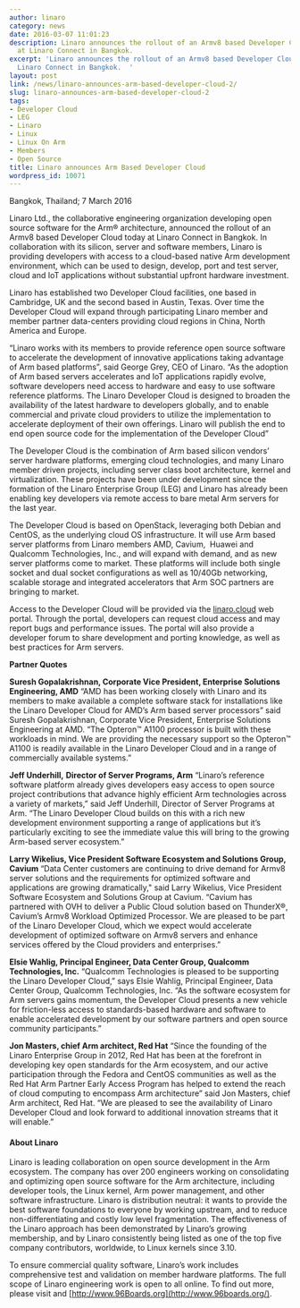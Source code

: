 ```yaml
---
author: linaro
category: news
date: 2016-03-07 11:01:23
description: Linaro announces the rollout of an Armv8 based Developer Cloud today
  at Linaro Connect in Bangkok.
excerpt: 'Linaro announces the rollout of an Armv8 based Developer Cloud today at
  Linaro Connect in Bangkok.  '
layout: post
link: /news/linaro-announces-arm-based-developer-cloud-2/
slug: linaro-announces-arm-based-developer-cloud-2
tags:
- Developer Cloud
- LEG
- Linaro
- Linux
- Linux On Arm
- Members
- Open Source
title: Linaro announces Arm Based Developer Cloud
wordpress_id: 10071
---
```


Bangkok, Thailand; 7 March 2016

Linaro Ltd., the collaborative engineering organization developing open source software for the Arm® architecture, announced the rollout of an Armv8 based Developer Cloud today at Linaro Connect in Bangkok. In collaboration with its silicon, server and software members, Linaro is providing developers with access to a cloud-based native Arm development environment, which can be used to design, develop, port and test server, cloud and IoT applications without substantial upfront hardware investment.

Linaro has established two Developer Cloud facilities, one based in Cambridge, UK and the second based in Austin, Texas. Over time the Developer Cloud will expand through participating Linaro member and member partner data-centers providing cloud regions in China, North America and Europe.

“Linaro works with its members to provide reference open source software to accelerate the development of innovative applications taking advantage of Arm based platforms”, said George Grey, CEO of Linaro. “As the adoption of Arm based servers accelerates and IoT applications rapidly evolve, software developers need access to hardware and easy to use software reference platforms. The Linaro Developer Cloud is designed to broaden the availability of the latest hardware to developers globally, and to enable commercial and private cloud providers to utilize the implementation to accelerate deployment of their own offerings. Linaro will publish the end to end open source code for the implementation of the Developer Cloud”

The Developer Cloud is the combination of Arm based silicon vendors’ server hardware platforms, emerging cloud technologies, and many Linaro member driven projects, including server class boot architecture, kernel and virtualization. These projects have been under development since the formation of the Linaro Enterprise Group (LEG) and Linaro has already been enabling key developers via remote access to bare metal Arm servers for the last year.

The Developer Cloud is based on OpenStack, leveraging both Debian and CentOS, as the underlying cloud OS infrastructure. It will use Arm based server platforms from Linaro members AMD, Cavium,  Huawei and Qualcomm Technologies, Inc., and will expand with demand, and as new server platforms come to market. These platforms will include both single socket and dual socket configurations as well as 10/40Gb networking, scalable storage and integrated accelerators that Arm SOC partners are bringing to market.

Access to the Developer Cloud will be provided via the [linaro.cloud](http://linaro.cloud/) web portal. Through the portal, developers can request cloud access and may report bugs and performance issues. The portal will also provide a developer forum to share development and porting knowledge, as well as best practices for Arm servers.

**Partner Quotes**

**Suresh Gopalakrishnan, Corporate Vice President, Enterprise Solutions Engineering, AMD**
“AMD has been working closely with Linaro and its members to make available a complete software stack for installations like the Linaro Developer Cloud for AMD’s Arm based server processors” said Suresh Gopalakrishnan, Corporate Vice President, Enterprise Solutions Engineering at AMD. “The Opteron™ A1100 processor is built with these workloads in mind. We are providing the necessary support so the Opteron™ A1100 is readily available in the Linaro Developer Cloud and in a range of commercially available systems.”

**Jeff Underhill,** **Director of Server Programs, Arm**
“Linaro’s reference software platform already gives developers easy access to open source project contributions that advance highly efficient Arm technologies across a variety of markets,” said Jeff Underhill, Director of Server Programs at Arm. “The Linaro Developer Cloud builds on this with a rich new development environment supporting a range of applications but it’s particularly exciting to see the immediate value this will bring to the growing Arm-based server ecosystem.”

**Larry Wikelius, Vice President Software Ecosystem and Solutions Group, Cavium**
“Data Center customers are continuing to drive demand for Armv8 server solutions and the requirements for optimized software and applications are growing dramatically," said Larry Wikelius, Vice President Software Ecosystem and Solutions Group at Cavium. “Cavium has partnered with OVH to deliver a Public Cloud solution based on ThunderX®, Cavium’s Armv8 Workload Optimized Processor. We are pleased to be part of the Linaro Developer Cloud, which we expect would accelerate development of optimized software on Armv8 servers and enhance services offered by the Cloud providers and enterprises.”

**Elsie Wahlig, Principal Engineer, Data Center Group, Qualcomm Technologies, Inc.**
“Qualcomm Technologies is pleased to be supporting the Linaro Developer Cloud,” says Elsie Wahlig, Principal Engineer, Data Center Group, Qualcomm Technologies, Inc. “As the software ecosystem for Arm servers gains momentum, the Developer Cloud presents a new vehicle for friction-less access to standards-based hardware and software to enable accelerated development by our software partners and open source community participants.”

**Jon Masters, chief Arm architect, Red Hat**
“Since the founding of the Linaro Enterprise Group in 2012, Red Hat has been at the forefront in developing key open standards for the Arm ecosystem, and our active participation through the Fedora and CentOS communities as well as the Red Hat Arm Partner Early Access Program has helped to extend the reach of cloud computing to encompass Arm architecture” said Jon Masters, chief Arm architect, Red Hat. “We are pleased to see the availability of Linaro Developer Cloud and look forward to additional innovation streams that it will enable.”

#### About Linaro

Linaro is leading collaboration on open source development in the Arm ecosystem. The company has over 200 engineers working on consolidating and optimizing open source software for the Arm architecture, including developer tools, the Linux kernel, Arm power management, and other software infrastructure. Linaro is distribution neutral: it wants to provide the best software foundations to everyone by working upstream, and to reduce non-differentiating and costly low level fragmentation. The effectiveness of the Linaro approach has been demonstrated by Linaro’s growing membership, and by Linaro consistently being listed as one of the top five company contributors, worldwide, to Linux kernels since 3.10.

To ensure commercial quality software, Linaro’s work includes comprehensive test and validation on member hardware platforms. The full scope of Linaro engineering work is open to all online. To find out more, please visit [](/) and [http://www.96Boards.org](http://www.96boards.org/).